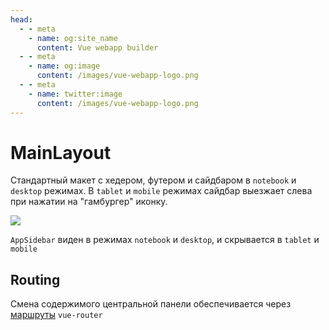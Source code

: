 ```yaml
---
head:
  - - meta
    - name: og:site_name
      content: Vue webapp builder
  - - meta
    - name: og:image
      content: /images/vue-webapp-logo.png
  - - meta
    - name: twitter:image
      content: /images/vue-webapp-logo.png
---
```


# MainLayout

Стандартный макет с хедером, футером и сайдбаром в `notebook` и `desktop` режимах. В `tablet` и `mobile` режимах сайдбар выезжает слева при нажатии на "гамбургер" иконку.

![](/images/vue-webapp/layout-main.png)

`AppSidebar` виден в режимах `notebook` и `desktop`, и скрывается в `tablet` и `mobile`



## Routing

Смена содержимого центральной панели обеспечивается через [маршруты](https://github.com/vuesence/vue-webapp/blob/main/src/router/routes.ts) `vue-router`
